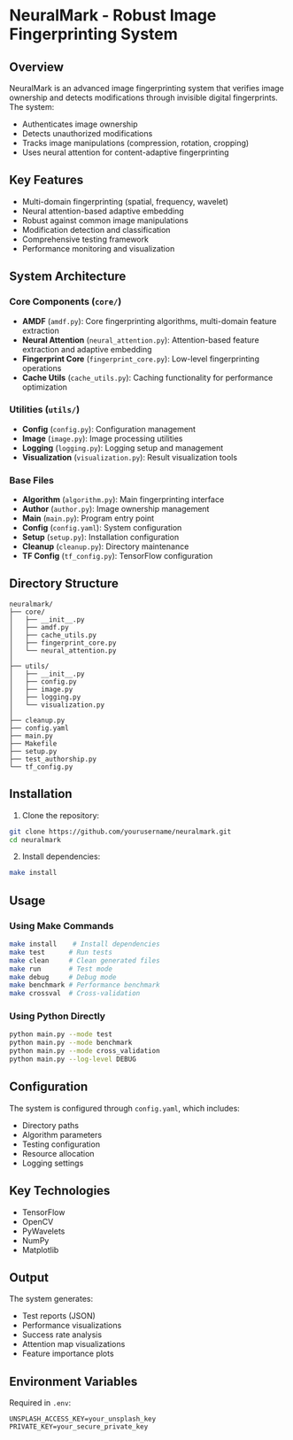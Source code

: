 # NeuralMark - Robust Image Fingerprinting System

## Overview
NeuralMark is an advanced image fingerprinting system that verifies image ownership and detects modifications through invisible digital fingerprints. The system:
- Authenticates image ownership
- Detects unauthorized modifications
- Tracks image manipulations (compression, rotation, cropping)
- Uses neural attention for content-adaptive fingerprinting

## Key Features
- Multi-domain fingerprinting (spatial, frequency, wavelet)
- Neural attention-based adaptive embedding
- Robust against common image manipulations
- Modification detection and classification
- Comprehensive testing framework
- Performance monitoring and visualization

## System Architecture

### Core Components (`core/`)
- **AMDF** (`amdf.py`): Core fingerprinting algorithms, multi-domain feature extraction
- **Neural Attention** (`neural_attention.py`): Attention-based feature extraction and adaptive embedding
- **Fingerprint Core** (`fingerprint_core.py`): Low-level fingerprinting operations
- **Cache Utils** (`cache_utils.py`): Caching functionality for performance optimization

### Utilities (`utils/`)
- **Config** (`config.py`): Configuration management
- **Image** (`image.py`): Image processing utilities
- **Logging** (`logging.py`): Logging setup and management
- **Visualization** (`visualization.py`): Result visualization tools

### Base Files
- **Algorithm** (`algorithm.py`): Main fingerprinting interface
- **Author** (`author.py`): Image ownership management
- **Main** (`main.py`): Program entry point
- **Config** (`config.yaml`): System configuration
- **Setup** (`setup.py`): Installation configuration
- **Cleanup** (`cleanup.py`): Directory maintenance
- **TF Config** (`tf_config.py`): TensorFlow configuration

## Directory Structure
```
neuralmark/
├── core/
│   ├── __init__.py
│   ├── amdf.py
│   ├── cache_utils.py
│   ├── fingerprint_core.py
│   └── neural_attention.py
│
├── utils/
│   ├── __init__.py
│   ├── config.py
│   ├── image.py
│   ├── logging.py
│   └── visualization.py
│
├── cleanup.py
├── config.yaml
├── main.py
├── Makefile
├── setup.py
├── test_authorship.py
└── tf_config.py
```

## Installation

1. Clone the repository:
```bash
git clone https://github.com/yourusername/neuralmark.git
cd neuralmark
```

2. Install dependencies:
```bash
make install
```

## Usage

### Using Make Commands
```bash
make install    # Install dependencies
make test      # Run tests
make clean     # Clean generated files
make run       # Test mode
make debug     # Debug mode
make benchmark # Performance benchmark
make crossval  # Cross-validation
```

### Using Python Directly
```bash
python main.py --mode test
python main.py --mode benchmark
python main.py --mode cross_validation
python main.py --log-level DEBUG
```

## Configuration
The system is configured through `config.yaml`, which includes:
- Directory paths
- Algorithm parameters
- Testing configuration
- Resource allocation
- Logging settings

## Key Technologies
- TensorFlow
- OpenCV
- PyWavelets
- NumPy
- Matplotlib

## Output
The system generates:
- Test reports (JSON)
- Performance visualizations
- Success rate analysis
- Attention map visualizations
- Feature importance plots

## Environment Variables
Required in `.env`:
```
UNSPLASH_ACCESS_KEY=your_unsplash_key
PRIVATE_KEY=your_secure_private_key
```